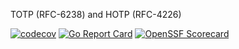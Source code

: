 TOTP (RFC-6238) and HOTP (RFC-4226)

[![codecov](https://codecov.io/gh/nikolaydubina/totp/graph/badge.svg?token=kWiPw03Pkm)](https://codecov.io/gh/nikolaydubina/totp)
[![Go Report Card](https://goreportcard.com/badge/github.com/nikolaydubina/totp)](https://goreportcard.com/report/github.com/nikolaydubina/totp)
[![OpenSSF Scorecard](https://api.securityscorecards.dev/projects/github.com/nikolaydubina/totp/badge)](https://securityscorecards.dev/viewer/?uri=github.com/nikolaydubina/totp)
